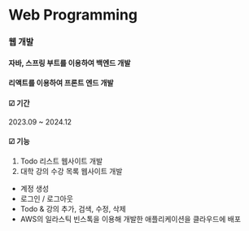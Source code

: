 # Web Programming
### 웹 개발
#### 자바, 스프링 부트를 이용하여 백엔드 개발

#### 리액트를 이용하여 프론트 엔드 개발


#### ☑ 기간
2023.09 ~ 2024.12


#### ☑ 기능
1. Todo 리스트 웹사이트 개발
2. 대학 강의 수강 목록 웹사이트 개발

- 계정 생성
- 로그인 / 로그아웃
- Todo & 강의 추가, 검색, 수정, 삭제
- AWS의 일라스틱 빈스톡을 이용해 개발한 애플리케이션을 클라우드에 배포 
